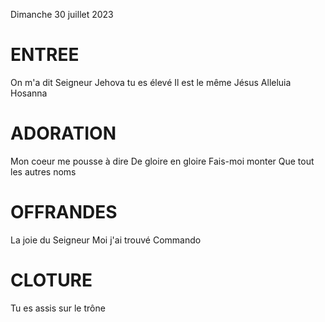 Dimanche 30 juillet 2023  
  
# ENTREE  

On m'a dit Seigneur
Jehova tu es élevé
Il est le même Jésus
Alleluia Hosanna
  
# ADORATION  
Mon coeur me pousse à dire
De gloire en gloire
Fais-moi monter
Que tout les autres noms
  
# OFFRANDES  
 La joie du Seigneur
 Moi j'ai trouvé
 Commando
  
# CLOTURE  
Tu es assis sur le trône
